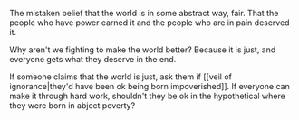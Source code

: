 The mistaken belief that the world is in some abstract way, fair. That the people who have power earned it and the people who are in pain deserved it.

Why aren't we fighting to make the world better? Because it is just, and everyone gets what they deserve in the end.

If someone claims that the world is just, ask them if [[veil of ignorance|they'd have been ok being born impoverished]]. If everyone can make it through hard work, shouldn't they be ok in the hypothetical where they were born in abject poverty?
